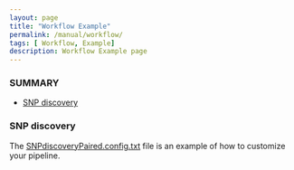 ```yaml
---
layout: page
title: "Workflow Example"
permalink: /manual/workflow/
tags: [ Workflow, Example]
description: Workflow Example page
---
```



### SUMMARY

* [SNP discovery](#snpdiscovery)

### <a name="snpdiscovery"></a>SNP discovery

The <a href="{{ site.url }}/files/SNPdiscoveryPaired.config.txt" >SNPdiscoveryPaired.config.txt</a> file is an example of how to customize your pipeline.
